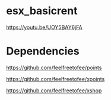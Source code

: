# esx_basicrent
https://youtu.be/UOY5BAY6jFA
# Dependencies
https://github.com/feelfreetofee/points

https://github.com/feelfreetofee/xpoints

https://github.com/feelfreetofee/xshop
